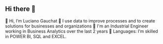 ## Hi there 👋
👋 Hi, I’m Luciano Gauchat
👀 I use data to improve processes and to create solutions for businesses and organizations
🌱 I'm an Industrial Engineer working in Business Analytics over the last 2 years
🤝 Languages: I’m skilled in POWER BI, SQL and EXCEL.
<!--
**lucianogauchat/lucianogauchat** is a ✨ _special_ ✨ repository because its `README.md` (this file) appears on your GitHub profile.

Here are some ideas to get you started:

- 🔭 I’m currently working on ...
- 🌱 I’m currently learning ...
- 👯 I’m looking to collaborate on ...
- 🤔 I’m looking for help with ...
- 💬 Ask me about ...
- 📫 How to reach me: ...
- 😄 Pronouns: ...
- ⚡ Fun fact: ...
-->
